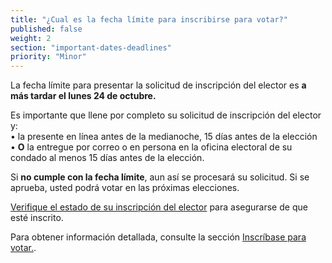```yaml
---
title: "¿Cual es la fecha límite para inscribirse para votar?"
published: false
weight: 2
section: "important-dates-deadlines"
priority: "Minor"
---
```

La fecha límite para presentar la solicitud de inscripción del elector es **a más tardar el lunes 24 de octubre.**  

Es importante que llene por completo su solicitud de inscripción del elector y:  
	•	la presente en línea antes de la medianoche, 15 días antes de la elección  
	•	**O** la entregue por correo o en persona en la oficina electoral de su condado al menos 15 días antes de la elección.  
  
Si **no cumple con la fecha límite**, aun así se procesará su solicitud. Si se aprueba, usted podrá votar en las próximas elecciones.  

[Verifique el estado de su inscripción del elector](http://www.sos.ca.gov/elections/registration-status/) para asegurarse de que esté inscrito.  

Para obtener información detallada, consulte la sección [Inscríbase para votar.](#section-register-to-vote).
